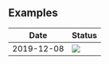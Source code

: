 
## Examples

| Date | Status |
|------|--------|
| 2019-12-08 | ![](https://mdi1.netlify.com/.netlify/functions/bar/100?title=8/8)
